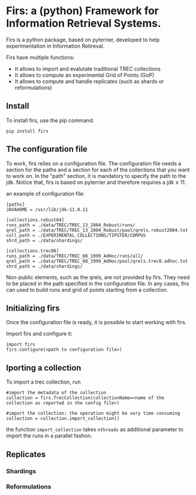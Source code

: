 
<h1>Firs: a (python) Framework for Information Retrieval Systems.</h1>

Firs is a python package, based on pyterrier, developed to help experimentation in Information Retireval.

Firs have multiple functions:
<ul>
  <li> It allows to import and evalutate traditional TREC collections </li>
  <li> It allows to compute an experimental Grid of Points (GoP) </li>
  <li> It allows to compute and handle replicates (such as shards or reformulations) </li>
</ul>


<h2>Install</h2>

To install firs, use the pip command:

<code>pip install firs</code>


<h2>The configuration file</h2>

To work, firs relies on a configuration file. The configuration file needs a section for the paths and a section for each of the collections that you want to work on. In the "path" section, it is mandatory to specify the path to the jdk. Notice that, firs is based on pyterrier and therefore requires a jdk ≥ 11.


an example of configuration file:
```
[paths]
JAVAHOME = /usr/lib/jdk-11.0.11

[collections.robust04]
runs_path = ./data/TREC/TREC_13_2004_Robust/runs/
qrel_path = ./data/TREC/TREC_13_2004_Robust/pool/qrels.robust2004.txt
coll_path = ./EXPERIMENTAL_COLLECTIONS/TIPSTER/CORPUS
shrd_path = ./data/shardings/

[collections.trec08]
runs_path = ./data/TREC/TREC_08_1999_AdHoc/runs/all/
qrel_path = ./data/TREC/TREC_08_1999_AdHoc/pool/qrels.trec8.adhoc.txt
shrd_path = ./data/shardings/
```

Non-public elements, such as the qrels, are not provided by firs. They need to be placed in the path specified in the configuration file. In any cases, firs can used to build runs and grid of points starting from a collection. 

<h2>Initializing firs</h2>
Once the configuration file is ready, it is possible to start working with firs.

Import firs and configure it:
```
import firs
firs.configure(<path to configuration file>)
```


<h2>Iporting a collection</h2>

To import a trec collection,  run

```
#import the metadata of the collection
collection = firs.TrecCollection(collectionName=<name of the collection as reported in the config file>)

#import the collection: the operation might be very time consuming
collection = collection.import_collection()
```

the function ```import_collection``` takes ```nthreads``` as additional parameter to import the runs in a parallel fashon.

<h2>Replicates</h2>

<h3>Shardings</h3>

<h3>Reformulations</h3>
